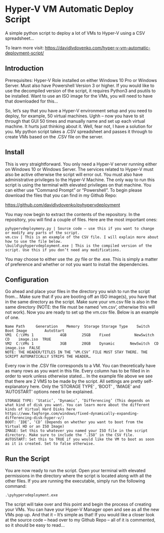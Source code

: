 # Hyper-V VM Automatic Deploy Script
A simple python script to deploy a lot of VMs to Hyper-V using a CSV spreadsheet...

To learn more visit: https://davidlvdovenko.com/hyper-v-vm-automatic-deployment-script/

## Introduction
Prerequisites: Hyper-V Role installed on either Windows 10 Pro or Windows Server. Must also have Powershell Version 3 or higher. If you would like to use the decompiled version of the script, it requires Python3 and psutils to be installed. Want to use an ISO image for the VMs, you will need to have that downloaded for this…

So, let’s say that you have a Hyper-V environment setup and you need to deploy, for example, 50 virtual machines. Ughh – now you have to sit through that GUI 50 times and manually name and set up each virtual machine. It hurts just thinking about it. Well, fear not, I have a solution for you. My python script takes a .CSV spreadsheet and passes it through to create VMs based on the .CSV file on the server. 


## Install
This is very straightforward. You only need a Hyper-V server running either on Windows 10 or Windows Server. The services related to Hyper-V must also be active otherwise the script will error out. You must also have administrative privileges to the Hyper-V Machine. The only way to run this script is using the terminal with elevated privileges on that machine. You can either use “Command Prompt” or “Powershell”. To begin please download the files that you can find in my Github Repo:

https://github.com/davidlvdovenko/pyhypervdeployment

You may now begin to extract the contents of the repository. In the repository, you will find a couple of files. Here are the most important ones:

    pyhypervdeploymeny.py | Source code – use this if you want to change or modify any parts of the script.
    vm.csv | This is an example of the CSV file. I will explain more about how to use the file below.
    \build\pyhypervdeployment.exe | This is the compiled version of the script. Use this if you don’t need any modifications.

You may choose to either use the .py file or the .exe. This is simply a matter of preference and whether or not you want to install the dependencies.

## Configuration
Go ahead and place your files in the directory you wish to run the script from… Make sure that if you are booting off an ISO image(s), you have that in the same directory as the script. Make sure your vm.csv file is also in the same directory (NOTE: the file must be named ‘vm.csv’, otherwise this will not work). Now you are ready to set up the vm.csv file. Below is an example of one.

    Name Path	  Generation	Memory	Storage	Storage Type	Switch	   Boot	Image	     AutoStart
    VM1	 C:\VMs	1	         4GB	   25GB	   Fixed	       NewSwitch	CD	  image.iso	 TRUE
    VM2	 C:\VMs	1	         3GB	   20GB	   Dynamic	     NewSwitch	CD	  image.iso	 FALSE
    NOTE: THE HEADER/TITLES IN THE ‘VM.CSV’ FILE MUST STAY THERE. THE SCRIPT AUTOMATICALLY STRIPS THE HEADER…

Every row in the .CSV file corresponds to a VM. You can theoretically have as many rows as you want in this file. Every column has to be filled in in order to work unless otherwise stated… In the example file above we see that there are 2 VMS to be made by the script. All settings are pretty self-explanatory here. Only the ‘STORAGE TYPE’ , ‘BOOT’ , ‘IMAGE’  and ‘AUTOSTART’ options need to be explained.

    STORAGE TYPE: ‘Static’, ‘Dynamic’, ‘Differencing’ (This depends on what kind of disk you want. You can learn more about the different kinds of Virtual Hard Disks here https://www.faqforge.com/windows/fixed-dynamically-expanding-differencing-disk-hyper-v/)
    BOOT: ‘IDE’, ‘CD’ (Depends on whether you want to boot from the Virtual HD or an ISO Image)
    IMAGE: Set this to whatever you named your ISO file in the script directory. Make sure to include the ‘.ISO’ in the CSV file.
    AUTOSTART: Set this to TRUE if you would like the VM to boot as soon as it is created. Set to false otherwise.

## Run the Script
You are now ready to run the script. Open your terminal with elevated permissions in the directory where the script is located along with all the other files. If you are running the executable, simply run the following command:

    .\pyhypervdeployment.exe

The script will take over and this point and begin the process of creating your VMs. You can have your Hyper-V Manager open and see as all the new VMs pop up. And that it – It’s simple as that! If you would like a closer look at the source code – head over to my Github Repo – all of it is commented, so it should be easy to read…
